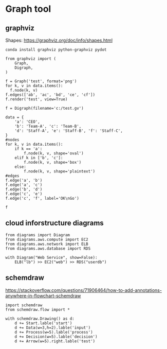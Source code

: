 # Graph tool

## graphviz
Shapes: 
https://graphviz.org/doc/info/shapes.html

`conda install graphviz python-graphviz pydot`
```
from graphviz import (
    Graph,
    Digraph,
)

f = Graph('test', format='png')
for k, v in data.items():
  f.node(k, v)
f.edges(['ab', 'ac', 'bd', 'ce', 'cf'])
f.render('test', view=True)

f = Digraph(filename='c:/test.gv')

data = {
    'a': 'CEO',
    'b': 'Team-A', 'c': 'Team-B',
    'd': 'Staff-A', 'e': 'Staff-B', 'f': 'Staff-C', 
}
#nodes
for k, v in data.items():
    if k == 'a':
        f.node(k, v, shape='oval')        
    elif k in ['b', 'c']:
        f.node(k, v, shape='box')
    else:
        f.node(k, v, shape='plaintext')
#edges
f.edge('a', 'b')
f.edge('a', 'c')
f.edge('b', 'd')
f.edge('c', 'e')
f.edge('c', 'f', label='OK\nGo')
    
f
```
## cloud inforstructure diagrams
```
from diagrams import Diagram
from diagrams.aws.compute import EC2
from diagrams.aws.network import ELB
from diagrams.aws.database import RDS

with Diagram("Web Service", show=False):
    ELB("lb") >> EC2("web") >> RDS("userdb")
```

## schemdraw
https://stackoverflow.com/questions/71906464/how-to-add-annotations-anywhere-in-flowchart-schemdraw
```
import schemdraw
from schemdraw.flow import *

with schemdraw.Drawing() as d:
    d += Start.lable('start')
    d += Data(w=3,h=2).lable('input')
    d += Process(w=5).lable('process')
    d += Decision(w=5).lable('decision')
    d += Arrow(w=5).right.lable('test')
```
